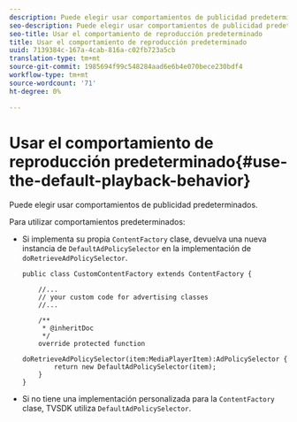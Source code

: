 ```yaml
---
description: Puede elegir usar comportamientos de publicidad predeterminados.
seo-description: Puede elegir usar comportamientos de publicidad predeterminados.
seo-title: Usar el comportamiento de reproducción predeterminado
title: Usar el comportamiento de reproducción predeterminado
uuid: 7139384c-167a-4cab-816a-c02fb723a5cb
translation-type: tm+mt
source-git-commit: 1985694f99c548284aad6e6b4e070bece230bdf4
workflow-type: tm+mt
source-wordcount: '71'
ht-degree: 0%

---
```



# Usar el comportamiento de reproducción predeterminado{#use-the-default-playback-behavior}

Puede elegir usar comportamientos de publicidad predeterminados.

Para utilizar comportamientos predeterminados:

* Si implementa su propia `ContentFactory` clase, devuelva una nueva instancia de `DefaultAdPolicySelector` en la implementación de `doRetrieveAdPolicySelector`.

   ```
   public class CustomContentFactory extends ContentFactory { 
   
       //... 
       // your custom code for advertising classes 
       //... 
   
       /** 
        * @inheritDoc 
        */ 
       override protected function  
         doRetrieveAdPolicySelector(item:MediaPlayerItem):AdPolicySelector { 
           return new DefaultAdPolicySelector(item); 
       } 
   }
   ```

* Si no tiene una implementación personalizada para la `ContentFactory` clase, TVSDK utiliza `DefaultAdPolicySelector`.